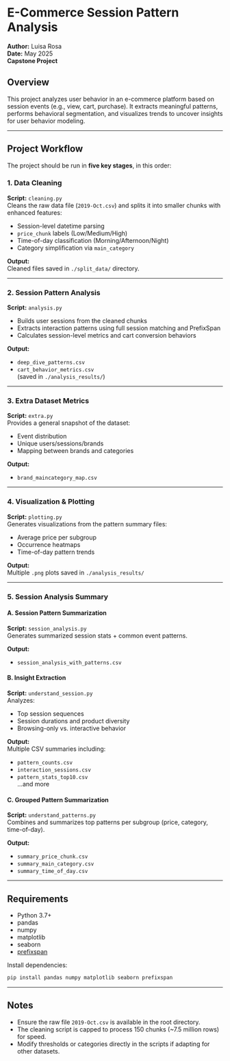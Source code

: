 
# E-Commerce Session Pattern Analysis

**Author:** Luisa Rosa  
**Date:** May 2025  
**Capstone Project**

## Overview

This project analyzes user behavior in an e-commerce platform based on session events (e.g., view, cart, purchase). It extracts meaningful patterns, performs behavioral segmentation, and visualizes trends to uncover insights for user behavior modeling.

---

## Project Workflow

The project should be run in **five key stages**, in this order:

### 1. **Data Cleaning**

**Script:** `cleaning.py`  
Cleans the raw data file (`2019-Oct.csv`) and splits it into smaller chunks with enhanced features:
- Session-level datetime parsing
- `price_chunk` labels (Low/Medium/High)
- Time-of-day classification (Morning/Afternoon/Night)
- Category simplification via `main_category`

**Output:**  
Cleaned files saved in `./split_data/` directory.

---

### 2. **Session Pattern Analysis**

**Script:** `analysis.py`  
- Builds user sessions from the cleaned chunks
- Extracts interaction patterns using full session matching and PrefixSpan
- Calculates session-level metrics and cart conversion behaviors

**Output:**  
- `deep_dive_patterns.csv`  
- `cart_behavior_metrics.csv`  
(saved in `./analysis_results/`)

---

### 3. **Extra Dataset Metrics**

**Script:** `extra.py`  
Provides a general snapshot of the dataset:
- Event distribution
- Unique users/sessions/brands
- Mapping between brands and categories

**Output:**  
- `brand_maincategory_map.csv`

---

### 4. **Visualization & Plotting**

**Script:** `plotting.py`  
Generates visualizations from the pattern summary files:
- Average price per subgroup
- Occurrence heatmaps
- Time-of-day pattern trends

**Output:**  
Multiple `.png` plots saved in `./analysis_results/`

---

### 5. **Session Analysis Summary**

#### A. Session Pattern Summarization

**Script:** `session_analysis.py`  
Generates summarized session stats + common event patterns.

**Output:**  
- `session_analysis_with_patterns.csv`

#### B. Insight Extraction

**Script:** `understand_session.py`  
Analyzes:
- Top session sequences
- Session durations and product diversity
- Browsing-only vs. interactive behavior

**Output:**  
Multiple CSV summaries including:
- `pattern_counts.csv`
- `interaction_sessions.csv`
- `pattern_stats_top10.csv`  
...and more

#### C. Grouped Pattern Summarization

**Script:** `understand_patterns.py`  
Combines and summarizes top patterns per subgroup (price, category, time-of-day).

**Output:**  
- `summary_price_chunk.csv`
- `summary_main_category.csv`
- `summary_time_of_day.csv`

---

## Requirements

- Python 3.7+
- pandas
- numpy
- matplotlib
- seaborn
- [prefixspan](https://pypi.org/project/prefixspan/)

Install dependencies:

```bash
pip install pandas numpy matplotlib seaborn prefixspan
```

---

## Notes

- Ensure the raw file `2019-Oct.csv` is available in the root directory.
- The cleaning script is capped to process 150 chunks (~7.5 million rows) for speed.
- Modify thresholds or categories directly in the scripts if adapting for other datasets.
